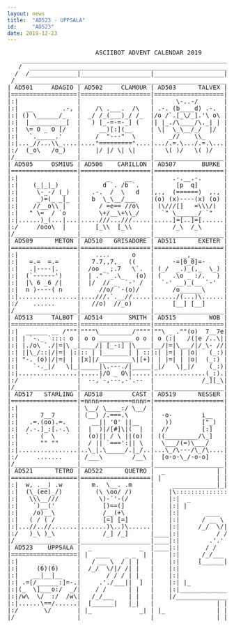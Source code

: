 ```yaml
---
layout: news
title:  "AD523 - UPPSALA"
id:     "AD523"
date: 2019-12-23
---
```

<pre>
                        ASCIIBOT ADVENT CALENDAR 2019                           
    ________________________________________________________________________    
   /  ____________________________________________________________________  \   
  /  /_____________|___________________|___________________|______________\  \  
 /____________________________________________________________________________\ 
| AD501     ADAGIO | AD502     CLAMOUR | AD503      TALVEX | AD504     PEARSON |
|==================|===================|===================|===================|
|:|                |                   |      \-..-/       |    [\           |:|
|:|  __        .-, |    /\ .___.  /\   | .-. (b____d) .-.  |     \\   _      |:|
|:| () \______/_   |  _/ /_(___)_/ /_  |/o /`.[_\/_].'\ o\ | .=.  \\_/\\  .=.|:|
|:|  |__________[  |   ) [_-=-=-_] (   || |_./\____/\._| | |d  _) (e_e)\](   ):|
|:|  \= O _ O [/   |     __)[:](__     | \|  \_\__/_/  |/  |  (_.-)__=(-._) d|:|
|:|   `._____.'    |    /  "---"  \    |    _//    \\_     |      [___]      |:|
|:|..._//...\\_....|...."========="....|.../.=.\.../.=.\...|......//.\\......|:|
|:/  (_o\   /o_)   |    |/ |/ \| \|    |   \( )/   \( )/   |    //o] [o\\    \:|
|/_________________|___________________|___________________|__________________\|
| AD505     OSMIUS | AD506    CARILLON | AD507       BURKE | AD508      NESTOR |
|==================|===================|===================|===================|
|:|                |       _    __     |     .-.__.-.      |                 |:|
|:|    (_|_|_)     |      d `. /b `.   |      [p  q]       |        .        |:|
|:|     \-_-/ (_)  |   .-.  /  \   d   |,.,  (======)  ,., |       __)       |:|
|:|     _)=(_ _|_  |   b  \_\__/___    |(o) (x)----(x) (o) |      (o_o)      |:|
|:|    //__o\\ |   |     / =e== //o\   | (\///[]   =\\\/)  |   .=x ... x=.   |:|
|:|   " \=  / `o   |     \+/__\+\\_/   |  `" \______/ `"   | d-"[_ ::: _]"-b |:|
|:|......)_(...|...|.....///...///.....|.....]=[..]=[......| ....\]___[/.....|:|
|:/     /ooo\  |   |    [_\\  [_\\     |     /_\  /_\      |    (oOoOoOo)    \:|
|/_________________|___________________|___________________|__________________\|
| AD509      METON | AD510   GRISADORE | AD511      EXETER | AD512      DIMES  |
|==================|===================|===================|===================|
|:|                |    ....      o    |        _,_        |          /`     |:|
|:|   =.=  =.=     |   7.7,,7,   ((    |     -=[0_0]=-     |  'w' :===:-.'w' |:|
|:|   .|----|.     |  /oo _ ;.7   \`.  | (_/  _.)_(,_  \_) |   (  |e-e|x|  ) |:|
|:|  (`------')    |  | ." `_.\_   (o) | (   .\o _ :/.   ) |    `-|___|(=-'  |:|
|:|  |\ 6 _6 /|    |  |/  // _  `-' /  |  `-' __)_(__ `-'  |     //__//x|    |:|
|:|  n )----( n    |     //o/ `-(o)/   |     /o______\     |    /____/_+|    |:|
|:|................|....///.`.__//.....|....../(...)\......|.....|____|:/,...|:|
|:/    ......      |   //o)  //_o)     |     [__] [__]     |     (o) ((o)    \:|
|/_________________|___________________|___________________|__________________\|
| AD513     TALBOT | AD514       SMITH | AD515         WOB | AD516      PRIVET |
|==================|===================|===================|===================|
|:|  ______ __ /"""|""""\_________/""""|""\ _ .""(o)  7__7e| d  .=======.  b |:|
|:| | `-._ `:::: o | o o _________ o o | o (:|   /(|e /..\||  \_| e  e :|_/  |:|
|:| |./o\ `./|=|\ _|____/| [_-:] |\____|__/|=|\___/|/_\- //|   _| ._.  :|_   |:|
|:| ||\_/::|/|=| |:|:: | |_______| | ::|:| |=| | |o|   (_:)|  / |(>@<)_:| \  |:|
|:| "-. (o)|/|=| | |[x]|/_________\|[+]| | |=| | |o|  (_:) | q  'o=o=o=o'  p |:|
|:|    `-._|/   \|_|_____|\.---./|_____|_|/   \|_|/    (_:)|    / /   \ \    |:|
|:|................|.....|/O _ O\|.....|..............(_:).|.../..\.../..\...|:|
|:/                |  --,`-,---,-'.--  |             /_][_\| /x] /x] [x\ [x\ \:|
|/_________________|___________________|___________________|__________________\|
| AD517   STARLING | AD518        CAST | AD519      NESSER | AD520       TYPTO |
|==================|=nnnn=========nnnn=|===================|===================|
|:|                | \__/ \____:/ \__/ |                   |     ______T_    |:|
|:|      7__7      | (__) /.===.\      |  -o-        i__   |((( / d __ b \ ))):|
|:|   .=.(oo).=.   |   __|| '0' ||__   |   ))        ["_)  |(_|,[]______[].|_):|
|:|  /.-.]_:[.-.\  |  |  )|/[#]\|(  |  |  //         [:]   | \_\_ /:__:\ _/_/|:|
|:|  `   (  \   `  |  (o)|| / \ ||(o)  | ((_________/\_]   |  `.\)\[__]/(/,' |:|
|:|      "" ""     |  / || `===':|| \  |  \___/(=)\___/    |    /\.'  './\   |:|
|:|................|..\_|.\_____/.|_/..|...\_/\---/\_/\....|.../_/......\_\..|:|
|:/     .......    | /___\        /__\ |  [o-o-\_/-o-o]    |   / \      / \  \:|
|/_________________|___________________|___________________|__________________\|
| AD521      TETRO | AD522      QUETRO |  _              | | |              _  |
|==================|===================| |               | | |               | |
|:|  w, .__) .w    |   m.  \__. .m     |     ____________|_|_|____________     |
|:|  (\_(ee)_/)    |    (\ \oo/ /)     |    |\:::::::::::::::::::::::::::/|    |
|:|   \\\__///     |     \)-`'-(/      |    |:|  _                   _  | |    |
|:|    `)__('      |      [)==(]       |    |:| |                     | | |    |
|:|    /o)__\      |      /__(+\       |    |:|       ____   ______     | |    |
|:|   ( / ( /      |      [=] [=]      |    |:|      / __ \ |  ____]    | |    |
|:|...//..//.......|.......)\..)\......|    |:|     /_/  \/||_|         | |    |
|:/   )_\ )_\      |      /_] /_]      |____|:|          / /| |___      | |____|
|/_________________|___________________|____|:|        .'.' |____ \     | |____|
| AD523    UPPSALA |  _             _  |____|:|       / /    _   \ \    | |____|
|==================| |  ____    _ _  | |    |:|      /_/___ \ \__/\|    | |    |
|:|      _  _      |   / __ \  / | |   |    |:|     [______| \____/     | |    |
|:|     (6)(6)     |  /_/  \/|/ /| |   |    |:|                         | |    |
|:|    __|__|__    |       / / / | |   |    |:|                         | |    |
|:| .=[/______:]=-.|     .'./___||  ]  |    |:| |_                   _| | |    |
|:|(_  \]___o:/  _/|    / /      | |   |    |:|_________________________| |    |
|:|/w\  \/  :/  /w\|   /_/___    | |   |    |/___________________________\|    |
|:|......\==/......|  [______|   |_|   |                 | | |                 |
|:/       \/       | |_             _| | |_              | | |              _| |
|/_________________|___________________|_________________|_|_|_________________|
</pre>
